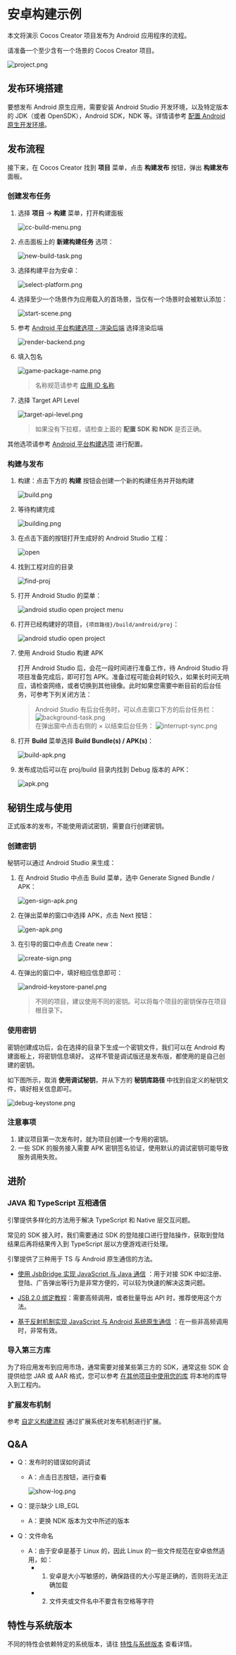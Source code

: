 # 安卓构建示例

本文将演示 Cocos Creator 项目发布为 Android 应用程序的流程。

请准备一个至少含有一个场景的 Cocos Creator 项目。

![project.png](images/project.png)

## 发布环境搭建

要想发布 Android 原生应用，需要安装 Android Studio 开发环境，以及特定版本的 JDK（或者 OpenSDK），Android SDK，NDK 等。详情请参考 [配置 Android 原生开发环境](build-setup-evn-android.md)。

## 发布流程

接下来，在 Cocos Creator 找到 **项目** 菜单，点击 **构建发布** 按钮，弹出 **构建发布** 面板。

### 创建发布任务

1. 选择 **项目** -> **构建** 菜单，打开构建面板

    ![cc-build-menu.png](images/cc-build-menu.png)

2. 点击面板上的 **新建构建任务** 选项：

    ![new-build-task.png](images/new-build-task.png)

3. 选择构建平台为安卓：

    ![select-platform.png](images/select-platform.png)

4. 选择至少一个场景作为应用载入的首场景，当仅有一个场景时会被默认添加：

    ![start-scene.png](images/start-scene.png)

5. 参考 [Android 平台构建选项 - 渲染后端](../native-options.md#%E6%B8%B2%E6%9F%93%E5%90%8E%E7%AB%AF) 选择渲染后端

    ![render-backend.png](images/render-backend.png)

6. 填入包名

    ![game-package-name.png](images/game-package-name.png)

    > 名称规范请参考 [应用 ID 名称](../native-options.md#%E5%BA%94%E7%94%A8-id-%E5%90%8D%E7%A7%B0)

7. 选择 Target API Level

    ![target-api-level.png](images/target-api-level.png)

    > 如果没有下拉框，请检查上面的 **配置 SDK 和 NDK** 是否正确。

其他选项请参考 [Android 平台构建选项](../native-options.md#android-%E5%B9%B3%E5%8F%B0%E6%9E%84%E5%BB%BA%E9%80%89%E9%A1%B9) 进行配置。

### 构建与发布

1. 构建：点击下方的 **构建** 按钮会创建一个新的构建任务并开始构建

    ![build.png](images/build.png)

2. 等待构建完成

    ![building.png](images/building.png)

3. 在点击下面的按钮打开生成好的 Android Studio 工程：

    ![open](images/open.png)

4. 找到工程对应的目录

    ![find-proj](images/find-proj.png)

5. 打开 Android Studio 的菜单：

    ![android studio open project menu](images/as-open-menu.png)

6. 打开已经构建好的项目，`{项目路径}/build/android/proj`：

    ![android studio open project](images/as-open-proj.png)

7. 使用 Android Studio 构建 APK

    打开 Android Studio 后，会花一段时间进行准备工作，待 Android Studio 将项目准备完成后，即可打包 APK。准备过程可能会耗时较久，如果长时间无响应，请检查网络，或者切换到其他镜像。此时如果您需要中断目前的后台任务，可参考下列关闭方法：

    > Android Studio 有后台任务时，可以点击窗口下方的后台任务栏：
    > ![background-task.png](./images/background-task.png) <br>
    > 在弹出窗中点击右侧的 × 以结束后台任务：
    > ![interrupt-sync.png](images/interrupt-sync.png)

8. 打开 **Build** 菜单选择 **Build Bundle(s) / APK(s)**：

    ![build-apk.png](images/build-apk.png)

9. 发布成功后可以在 proj/build 目录内找到 Debug 版本的 APK：

    ![apk.png](images/apk.png)

## 秘钥生成与使用

正式版本的发布，不能使用调试密钥，需要自行创建密钥。

### 创建密钥

秘钥可以通过 Android Studio 来生成：

1. 在 Android Studio 中点击 Build 菜单，选中 Generate Signed Bundle / APK：

    ![gen-sign-apk.png](images/gen-sign-apk.png)

2. 在弹出菜单的窗口中选择 APK，点击 Next 按钮：

    ![gen-apk.png](images/gen-apk.png)

3. 在引导的窗口中点击 Create new：

    ![create-sign.png](images/create-sign.png)

4. 在弹出的窗口中，填好相应信息即可：

    ![android-keystore-panel.png](images/android-keystore-panel.png)

    > 不同的项目，建议使用不同的密钥。可以将每个项目的密钥保存在项目根目录下。

### 使用密钥

密钥创建成功后，会在选择的目录下生成一个密钥文件，我们可以在 Android 构建面板上，将密钥信息填好。 这样不管是调试版还是发布版，都使用的是自己创建的密钥。

如下图所示，取消 **使用调试秘钥**，并从下方的 **秘钥库路径** 中找到自定义的秘钥文件，填好相关信息即可。

![debug-keystone.png](images/debug-keystone.png)

### 注意事项

1. 建议项目第一次发布时，就为项目创建一个专用的密钥。
2. 一些 SDK 的服务接入需要 APK 密钥签名验证，使用默认的调试密钥可能导致服务调用失败。

## 进阶

### JAVA 和 TypeScript 互相通信

引擎提供多样化的方法用于解决 TypeScript 和 Native 层交互问题。

常见的 SDK 接入时，我们需要通过 SDK 的登陆接口进行登陆操作，获取到登陆结果后再将结果传入到 TypeScript 层以方便游戏进行处理。

引擎提供了三种用于 TS 与 Android 原生通信的方法。

- [使用 JsbBridge 实现 JavaScript 与 Java 通信](../../../advanced-topics/js-java-bridge.md) ：用于对接 SDK 中如注册、登陆、广告弹出等行为是非常方便的，可以较为快速的解决这类问题。

- [JSB 2.0 绑定教程](../../../advanced-topics/JSB2.0-learning.md)：需要高频调用，或者批量导出 API 时，推荐使用这个方法。

- [基于反射机制实现 JavaScript 与 Android 系统原生通信](../../../advanced-topics/java-reflection.md) ：在一些非高频调用时，非常有效。

### 导入第三方库

为了将应用发布到应用市场，通常需要对接某些第三方的 SDK，通常这些 SDK 会提供给您 JAR 或 AAR 格式，您可以参考 [在其他项目中使用您的库](https://developer.android.com/studio/projects/android-library?hl=zh-cn#psd-add-library-dependency) 将本地的库导入到工程内。

### 扩展发布机制

参考 [自定义构建流程](../custom-build-plugin.md) 通过扩展系统对发布机制进行扩展。

## Q&A

- Q：发布时的错误如何调试
    - A：点击日志按钮，进行查看

        ![show-log.png](images/show-log.png)

- Q：提示缺少 LIB_EGL
    - A：更换 NDK 版本为文中所述的版本

- Q：文件命名
    - A：由于安卓是基于 Linux 的，因此 Linux 的一些文件规范在安卓依然适用，如：
        - 1. 安卓是大小写敏感的，确保路径的大小写是正确的，否则将无法正确加载
        - 2. 文件夹或文件名中不要含有空格等字符

## 特性与系统版本

不同的特性会依赖特定的系统版本，请往 [特性与系统版本](./../../../advanced-topics/supported-versions.md) 查看详情。
